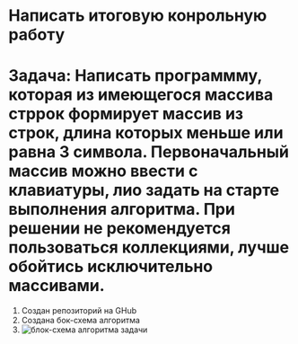 # Написать итоговую конрольную работу
# Задача: Написать программму, которая из имеющегося массива стррок формирует массив из строк, длина которых меньше или равна 3 символа. Первоначальный массив можно ввести с клавиатуры, лио задать на старте выполнения алгоритма. При решении не рекомендуется пользоваться коллекциями, лучше обойтись исключительно массивами. 

1. Создан репозиторий на GHub
2. Создана бок-схема алгоритма
3. ![блок-схема алгоритма задачи](blochshema.jpg)

